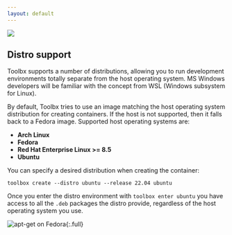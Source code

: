 ```yaml
---
layout: default
---
```


<picture class="full pixels">
    <source srcset="../assets/distros-dark.gif" media="(prefers-color-scheme: dark)">
    <img src="../assets/distros.gif">
</picture>

## Distro support

Toolbx supports a number of distributions, allowing you to run development environments totally separate from the host operating system. MS Windows developers will be familiar with the concept from WSL (Windows subsystem for Linux).

By default, Toolbx tries to use an image matching the host operating system distribution for creating containers. If the host is not supported, then it falls back to a Fedora image. Supported host operating systems are:

* **Arch Linux**
* **Fedora**
* **Red Hat Enterprise Linux >= 8.5**
* **Ubuntu**

You can specify a desired distribution when creating the container:

```
toolbox create --distro ubuntu --release 22.04 ubuntu
```

Once you enter the distro environment with `toolbox enter ubuntu` you have access to all the `.deb` packages the distro provide, regardless of the host operating system you use.

![apt-get on Fedora](../assets/apt-get.png){:.full}
